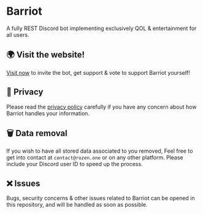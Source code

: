 # Barriot
A fully REST Discord bot implementing exclusively QOL &amp; entertainment for all users.

## 🌍 Visit the website!

[Visit now](https://barriot.xyz) to invite the bot, get support & vote to support Barriot yourself!

## 🔏 Privacy

Please read the [privacy policy](https://github.com/Rozen4334/Barriot/blob/master/PRIVACY.md) carefully if you have any concern about how Barriot handles your information.

## 🗑️ Data removal

If you wish to have all stored data associated to you removed, Feel free to get into contact at `contact@rozen.one` or on any other platform. Please include your Discord user ID to speed up the process.

## ❌ Issues

Bugs, security concerns & other issues related to Barriot can be opened in this repository, and will be handled as soon as possible.
